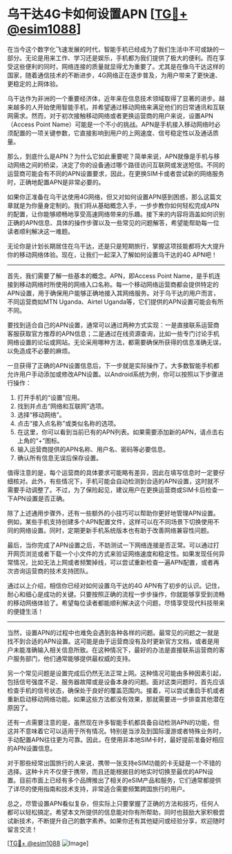 # 乌干达4G卡如何设置APN [[TG💪+ @esim1088](https://t.me/s/esim1088)]

在当今这个数字化飞速发展的时代，智能手机已经成为了我们生活中不可或缺的一部分。无论是用来工作、学习还是娱乐，手机都为我们提供了极大的便利。而在享受这些便利的同时，网络连接的质量就显得尤为重要了。尤其是在像乌干达这样的国家，随着通信技术的不断进步，4G网络正在逐步普及，为用户带来了更快速、更稳定的上网体验。

乌干达作为非洲的一个重要经济体，近年来在信息技术领域取得了显著的进步。越来越多的人开始使用智能手机，并希望通过移动网络来满足他们的日常通讯和互联网需求。然而，对于初次接触移动网络或者更换运营商的用户来说，设置APN（Access Point Name）可能是一个不小的挑战。APN是手机接入移动网络时必须配置的一项关键参数，它直接影响到用户的上网速度、信号稳定性以及通话质量。

那么，到底什么是APN？为什么它如此重要呢？简单来说，APN就像是手机与移动网络之间的桥梁，决定了你的设备通过哪个路径访问互联网或发送短信。不同的运营商可能会有不同的APN设置要求，因此，在更换SIM卡或者尝试新的网络服务时，正确地配置APN是非常必要的。

如果你正准备在乌干达使用4G网络，但又对如何设置APN感到困惑，那么这篇文章就是为你量身定制的。我们将从基础概念入手，一步步教你如何轻松完成APN的配置，让你能够顺畅地享受高速网络带来的乐趣。接下来的内容将涵盖如何识别正确的APN信息、具体的操作步骤以及一些常见的问题解答，希望能帮助每一位读者顺利解决这一难题。

无论你是计划长期居住在乌干达，还是只是短期旅行，掌握这项技能都将大大提升你的移动网络体验。现在，让我们一起深入了解如何设置乌干达的4G APN吧！

---

首先，我们需要了解一些基本的概念。APN，即Access Point Name，是手机连接到移动网络时所使用的网络入口名称。每一个移动网络运营商都会提供特定的APN设置，用于确保用户能够正确地接入其网络服务。对于乌干达的用户而言，不同运营商如MTN Uganda、Airtel Uganda等，它们提供的APN设置可能会有所不同。

要找到适合自己的APN设置，通常可以通过两种方式实现：一是直接联系运营商客服获取官方推荐的APN信息；二是通过在线资源查询，比如一些专门讨论手机网络设置的论坛或网站。无论采用哪种方法，都需要确保所获得的信息准确无误，以免造成不必要的麻烦。

一旦获得了正确的APN设置信息后，下一步就是实际操作了。大多数智能手机都允许用户手动添加或修改APN设置。以Android系统为例，你可以按照以下步骤进行操作：

1. 打开手机的“设置”应用。
2. 找到并点击“网络和互联网”选项。
3. 选择“移动网络”。
4. 点击“接入点名称”或类似名称的选项。
5. 在这里，你可以看到当前已有的APN列表。如果需要添加新的APN，请点击右上角的“+”图标。
6. 输入运营商提供的APN名称、用户名、密码等必要信息。
7. 确认所有信息无误后保存设置。

值得注意的是，每个运营商的具体要求可能略有差异，因此在填写信息时一定要仔细核对。此外，有些情况下，手机可能会自动检测到合适的APN设置，这时就不需要手动调整了。不过，为了保险起见，建议用户在更换运营商或SIM卡后检查一下APN设置是否正确。

除了上述通用步骤外，还有一些额外的小技巧可以帮助你更好地管理APN设置。例如，某些手机支持创建多个APN配置文件，这样可以在不同场景下切换使用不同的网络设置。同时，定期更新手机系统版本也有助于改善网络兼容性问题。

最后，当你完成了APN设置之后，不妨测试一下网络连接是否正常。可以通过打开网页浏览或者下载一个小文件的方式来验证网络速度和稳定性。如果发现任何异常情况，比如无法上网或者频繁掉线，可以尝试重新检查一遍APN配置，或者再次咨询运营商的技术支持团队。

通过以上介绍，相信你已经对如何设置乌干达的4G APN有了初步的认识。记住，耐心和细心是成功的关键。只要按照正确的流程一步步操作，你就能够享受到流畅的移动网络体验了。希望每位读者都能顺利解决这个问题，尽情享受现代科技带来的便捷生活！

---

当然，设置APN的过程中也难免会遇到各种各样的问题。最常见的问题之一就是找不到合适的APN设置。这可能是由于运营商没有及时更新官方文档，或者是用户未能准确输入相关信息所致。在这种情况下，最好的办法是直接联系运营商的客户服务部门，他们通常能够提供最权威的支持。

另一个常见问题是设置完成后仍然无法正常上网。这种情况可能由多种因素引起，包括信号强度不足、服务器故障或是设备本身的问题。面对这类问题时，首先应该检查手机的信号状态，确保处于良好的覆盖范围内。接着，可以尝试重启手机或者重新启动移动网络功能。如果这些方法都没有效果，那就需要进一步排查其他潜在原因了。

还有一点需要注意的是，虽然现在许多智能手机都具备自动检测APN的功能，但这并不意味着它可以适用于所有情况。特别是当涉及到国际漫游或者特殊业务时，手动配置APN往往更为可靠。因此，在使用非本地SIM卡时，最好提前准备好相应的APN设置信息。

对于那些经常出国旅行的人来说，携带一张支持eSIM功能的卡无疑是一个不错的选择。这种卡片不仅便于携带，而且还能根据目的地实时切换至最优的APN设置。目前市面上已经有多个品牌推出了相关的eSIM产品和服务，它们通常都提供了详尽的使用指南和技术支持，非常适合需要频繁跨国旅行的用户。

总之，尽管设置APN看似复杂，但实际上只要掌握了正确的方法和技巧，任何人都可以轻松搞定。希望本文所提供的信息能对你有所帮助，同时也鼓励大家积极尝试新技术，不断提升自己的数字素养。如果你还有其他疑问或经验分享，欢迎随时留言交流！

[[TG💪+ @esim1088](https://t.me/s/esim1088) ![Image](https://i.postimg.cc/4NQfJmqS/Snipaste-2025-05-13-00-14-12.png)]